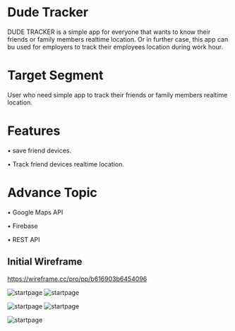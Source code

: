 # Dude Tracker

DUDE TRACKER is a simple app for everyone that wants to know their friends or family members realtime location. Or in further case, this app can bu used for employers to track their employees location during work hour.


# Target Segment

User who need simple app to track their friends or family members realtime location.


# Features

• save friend devices.

• Track friend devices realtime location.

# Advance Topic
• Google Maps API 

• Firebase

• REST API



## Initial Wireframe


https://wireframe.cc/pro/pp/b616903b6454096



![startpage](https://github.com/mekas/mb1313600022/blob/master/1313617012/startpage.png)     ![startpage](https://github.com/mekas/mb1313600022/blob/master/1313617012/nameregister.png)

![startpage](https://github.com/mekas/mb1313600022/blob/master/1313617012/homescreen.png)    ![startpage](https://github.com/mekas/mb1313600022/blob/master/1313617012/addfriends.png)

![startpage](https://github.com/mekas/mb1313600022/blob/master/1313617012/success%20add%20friend.png)
